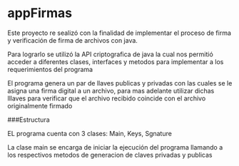 # appFirmas

<p>Este proyecto re sealizó con la finalidad de implementar el proceso de firma y verificación de firma de archivos con java.</p>
<p>Para lograrlo se utilizó la API criptografica de java la cual nos permitió acceder a diferentes clases, interfaces y metodos para implementar a los requerimientos del programa</p>
<p>El programa genera un par de llaves publicas y privadas con las cuales se le asigna una firma digital a un archivo, para mas adelante utilizar dichas lllaves para verificar que el archivo recibido coincide con el archivo originalmente firmado</p>


###Estructura

<p>EL programa cuenta con 3 clases: Main, Keys, Sgnature</p>

<p>La clase main se encarga de iniciar la ejecución del programa llamando a los respectivos metodos de generacion de claves privadas y publicas</p>

